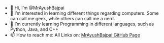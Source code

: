 - 👋 Hi, I’m @MrAyushBajpai
- 👀 I’m interested in learning different things regarding computers. Some can call me geek, while others can call me a nerd.
- 🌱 I’m currently learning Programming in different languages, such as Python, Java, and C++
- 📫 How to reach me: All Links on: [MrAyushBajpai GitHub Page](https://mrayushbajpai.github.io/)

<!---
MrAyushBajpai/MrAyushBajpai is a ✨ special ✨ repository because its `README.md` (this file) appears on your GitHub profile.
You can click the Preview link to take a look at your changes.
--->
